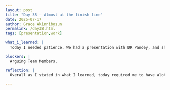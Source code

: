 ```yaml
---
layout: post
title: "Day 38 – Almost at the finish line"
date: 2025-07-17
author: Grace Akinnibosun
permalink: /day38.html
tags: [presentation,work]

what_i_learned: |
  Today I needed patience. We had a presentation with DR Pandey, and she went over the Literature Review. Dr Pandey also discussed what is expected from us, and we went over steps for the Methodology. After we discussed the elevator pitch breifly, tommorrow we will go into detail on what exactly the requirements for the elevator pitch is.

blockers: |
  Arguing Team Members.

reflection: |
  Overall as I stated in what I learned, today required me to have alot of patience. My team members were arguing alot because of the lack of communication between the writers and the people doing the technical work. Hopefully tommorrow will be better. The good thing is that I am more or less almost done the Literature reviw. All thats left is going over the Overleaf and references in full in tommorows workshop. 
 
---
```

